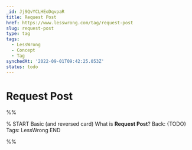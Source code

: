 ```yaml
---
_id: Jj9QvYCLHEoDqvpaR
title: Request Post
href: https://www.lesswrong.com/tag/request-post
slug: request-post
type: tag
tags:
  - LessWrong
  - Concept
  - Tag
synchedAt: '2022-09-01T09:42:25.053Z'
status: todo
---
```


# Request Post


%%

% START
Basic (and reversed card)
What is **Request Post**?
Back: {TODO}
Tags: LessWrong
END
<!--ID: 1663156972111-->


%%
	
